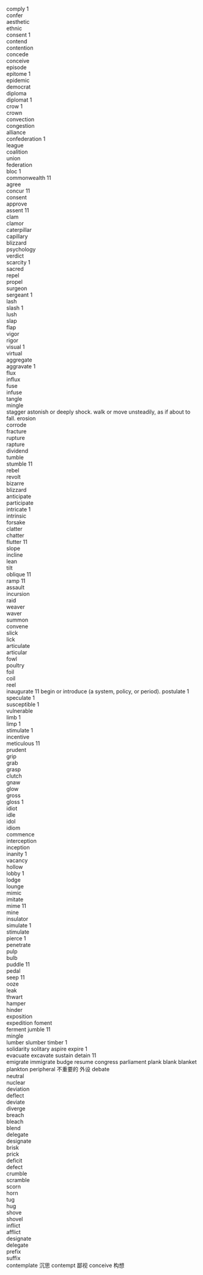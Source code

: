 comply                   1                   
confer                                       
aesthetic                                    
ethnic                                       
consent                  1                   
contend                                      
contention                                   
concede                                      
conceive                                     
episode                                      
epitome                  1                   
epidemic                                     
democrat                                     
diploma                                      
diplomat                 1                   
crow                     1                   
crown                                        
convection                                   
congestion                                   
alliance                                     
confederation            1                   
league                                       
coalition                                    
union                                        
federation                                   
bloc                     1                   
commonwealth             11                  
agree                                        
concur                   11                  
consent                                      
approve                                      
assent                   11                  
clam                                         
clamor                                       
caterpillar                                  
capillary                                    
blizzard                                     
psychology                                   
verdict                                      
scarcity                 1                   
sacred                                       
repel                                        
propel                                       
surgeon                                      
sergeant                 1                   
lash                                         
slash                    1                   
lush                                         
slap                                         
flap                                         
vigor                                        
rigor                                        
visual                   1                   
virtual                                      
aggregate                                    
aggravate                1                   
flux                                         
influx                                       
fuse                                         
infuse                                       
tangle                                       
mingle                                       
stagger                                      astonish or deeply shock.   walk or move unsteadily, as if about to fall.
erosion                                      
corrode                                      
fracture                                     
rupture                                      
rapture                                      
dividend                                     
tumble                                       
stumble                  11                  
rebel                                        
revolt                                       
bizarre                                      
blizzard                                     
anticipate                                   
participate                                  
intricate                1                   
intrinsic                                    
forsake                                      
clatter                                      
chatter                                      
flutter                  11                  
slope                                        
incline                                      
lean                                         
tilt                                         
oblique                  11                  
ramp                     11                  
assault                                      
incursion                                    
raid                                         
weaver                                       
waver                                        
summon                                       
convene                                      
slick                                        
lick                                         
articulate                                   
articular                                    
fowl                                         
poultry                                      
foil                                         
coil                                         
reel                                         
inaugurate               11                  begin or introduce (a system, policy, or period).
postulate                1                   
speculate                1                   
susceptible              1                   
vulnerable                                   
limb                     1                   
limp                     1                   
stimulate                1                   
incentive                                    
meticulous               11                  
prudent                                      
grip                                         
grab                                         
grasp                                        
clutch                                       
gnaw                                         
glow                                         
gross                                        
gloss                    1                   
idiot                                        
idle                                         
idol                                         
idiom                                        
commence                                     
interception                                 
inception                                    
inanity                  1                   
vacancy                                      
hollow                                       
lobby                    1                   
lodge                                        
lounge                                       
mimic                                        
imitate                                      
mime                     11                  
mine                                         
insulator                                    
simulate                 1                   
stimulate                                    
pierce                   1                   
penetrate                                    
pulp                                         
bulb                                         
puddle                   11                  
pedal                                        
seep                     11                  
ooze                                         
leak                                         
thwart                                       
hamper                                       
hinder                                       
exposition                                   
expedition
foment                                       
ferment
jumble                   11                  
mingle                                       
lumber
slumber
timber                   1                   
solidarity
solitary
aspire
expire                   1                   
evacuate
excavate
sustain
detain                   11                  
emigrate
immigrate
budge
resume
congress
parliament
plank
blank
blanket
plankton
peripheral                                   不重要的 外设
debate                                       
neutral                                      
nuclear                                      
deviation                                    
deflect                                      
deviate                                      
diverge                                      
breach                                       
bleach                                       
blend                                        
delegate                                     
designate                                    
brisk                                        
prick                                        
deficit                                      
defect                                       
crumble                                      
scramble                                     
scorn                                        
horn                                         
tug                                          
hug                                          
shove                                        
shovel                                       
inflict                                      
afflict                                      
designate                                    
delegate                                     
prefix                                       
suffix                                       
contemplate                                  沉思
contempt                                     鄙视
conceive                                     构想
